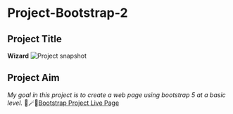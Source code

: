 # Project-Bootstrap-2
## Project Title 
**Wizard**
![Project snapshot](./hogwarts)
## Project Aim
*My goal in this project is to create a web page using bootstrap 5 at a basic level.*
🎃🪄💫[Bootstrap Project Live Page](https://esmaaksoy.github.io/Hogwarts-Website/) 
